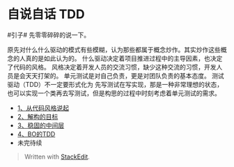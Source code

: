 自说自话 TDD
========================
#引子#
先零零碎碎的说一下。

原先对什么什么驱动的模式有些模糊，认为那些都属于概念炒作。其实炒作这些概念的人真的是如此认为的。
什么驱动决定着项目推进过程中的主导因素，也决定了代码的风格。
风格决定着开发人员的交流习惯，缺少这种交流的习惯，开发人员是会天天打架的。
单元测试是对自己负责，更是对团队负责的基本态度。
测试驱动（TDD）不一定要形式化为 先写测试在写实现，那是一种非常理想的状态，也可以实现一个类再去写测试，但是构思的过程中时刻考虑着单元测试的需求。

- [1、从代码风格说起](1.从代码风格说起.md)
- [2、解构的目标](2.解构的目标.md)
- [3、稳固的中间层](3.稳固的中间层.md)
- [4、BO的TDD](4.BO的TDD.md)
- 未完待续


> Written with [StackEdit](https://stackedit.io/).